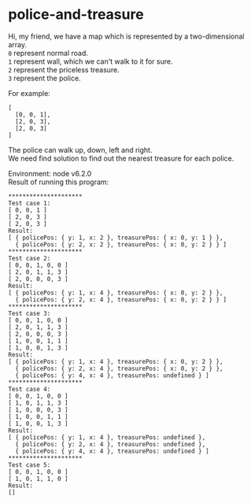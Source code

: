 # police-and-treasure   

Hi, my friend, we have a map which is represented by a two-dimensional array.   
`0` represent normal road.  
`1` represent wall, which we can't walk to it for sure.  
`2` represent the priceless treasure.  
`3` represent the police.  

For example:  
```
[
  [0, 0, 1],
  [2, 0, 3],
  [2, 0, 3]
]
```
The police can walk up, down, left and right.  
We need find solution to find out the nearest treasure for each police.   

Environment: node v6.2.0   
Result of running this program:
```
*********************
Test case 1:
[ 0, 0, 1 ]
[ 2, 0, 3 ]
[ 2, 0, 3 ]
Result:
[ { policePos: { y: 1, x: 2 }, treasurePos: { x: 0, y: 1 } },
  { policePos: { y: 2, x: 2 }, treasurePos: { x: 0, y: 2 } } ]
*********************
Test case 2:
[ 0, 0, 1, 0, 0 ]
[ 2, 0, 1, 1, 3 ]
[ 2, 0, 0, 0, 3 ]
Result:
[ { policePos: { y: 1, x: 4 }, treasurePos: { x: 0, y: 2 } },
  { policePos: { y: 2, x: 4 }, treasurePos: { x: 0, y: 2 } } ]
*********************
Test case 3:
[ 0, 0, 1, 0, 0 ]
[ 2, 0, 1, 1, 3 ]
[ 2, 0, 0, 0, 3 ]
[ 1, 0, 0, 1, 1 ]
[ 1, 0, 0, 1, 3 ]
Result:
[ { policePos: { y: 1, x: 4 }, treasurePos: { x: 0, y: 2 } },
  { policePos: { y: 2, x: 4 }, treasurePos: { x: 0, y: 2 } },
  { policePos: { y: 4, x: 4 }, treasurePos: undefined } ]
*********************
Test case 4:
[ 0, 0, 1, 0, 0 ]
[ 1, 0, 1, 1, 3 ]
[ 1, 0, 0, 0, 3 ]
[ 1, 0, 0, 1, 1 ]
[ 1, 0, 0, 1, 3 ]
Result:
[ { policePos: { y: 1, x: 4 }, treasurePos: undefined },
  { policePos: { y: 2, x: 4 }, treasurePos: undefined },
  { policePos: { y: 4, x: 4 }, treasurePos: undefined } ]
*********************
Test case 5:
[ 0, 0, 1, 0, 0 ]
[ 1, 0, 1, 1, 0 ]
Result:
[]
```
